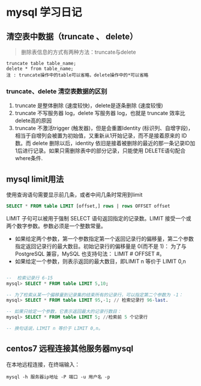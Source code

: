 # mysql 学习日记

## 清空表中数据（truncate 、 delete）

> 删除表信息的方式有两种方法：truncate与delete
>
    truncate table table_name;
    delete * from table_name;
    注 : truncate操作中的table可以省略，delete操作中的*可以省略

### truncate、delete 清空表数据的区别

1. truncate 是整体删除 (速度较快)，delete是逐条删除 (速度较慢)
2. truncate 不写服务器 log，delete 写服务器 log，也就是 truncate 效率比 delete高的原因
3. truncate 不激活trigger (触发器)，但是会重置Identity (标识列、自增字段)，相当于自增列会被置为初始值，又重新从1开始记录，而不是接着原来的 ID数。而 delete 删除以后，identity 依旧是接着被删除的最近的那一条记录ID加1后进行记录。如果只需删除表中的部分记录，只能使用 DELETE语句配合 where条件.


## mysql limit用法

使用查询语句需要显示前几条，或者中间几条时常用到limit


```sql
SELECT * FROM table LIMIT [offset,] rows | rows OFFSET offset
```

LIMIT 子句可以被用于强制 SELECT 语句返回指定的记录数。LIMIT 接受一个或两个数字参数。参数必须是一个整数常量。
- 如果给定两个参数，第一个参数指定第一个返回记录行的偏移量，第二个参数指定返回记录行的最大数目。初始记录行的偏移量是 0(而不是 1)： 为了与 PostgreSQL 兼容，MySQL 也支持句法： LIMIT # OFFSET #。
- 如果给定一个参数，则表示返回的最大数目，即LIMIT n 等价于 LIMIT 0,n 

```sql

--  检索记录行 6-15
mysql> SELECT * FROM table LIMIT 5,10;
  
-- 为了检索从某一个偏移量到记录集的结束所有的记录行，可以指定第二个参数为 -1：  
mysql> SELECT * FROM table LIMIT 95,-1; // 检索记录行 96-last.
  
-- 如果只给定一个参数，它表示返回最大的记录行数目：
mysql> SELECT * FROM table LIMIT 5; //检索前 5 个记录行
  
-- 换句话说，LIMIT n 等价于 LIMIT 0,n。  

```



## centos7 远程连接其他服务器mysql

在本地远程连接，在终端输入：

    mysql -h 服务器ip地址 -P 端口 -u 用户名 -p